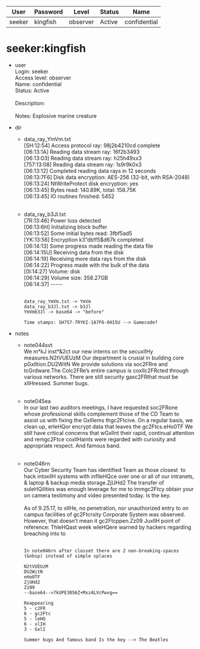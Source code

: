 | User         | Password                          | Level    | Status     | Name          |  
|--------------|-----------------------------------|----------|------------|---------------|  
| seeker       | kingfish                          | observer | Active     | confidential  |  

# seeker:kingfish
* user<br>
  Login: seeker<br>
  Access level: observer<br>
  Name: confidential<br>
  Status: Active<br>
  <br>
  Description:<br>
  <br>
  Notes: Explosive marine creature<br>

* dir<br>
  * data_ray_YmVm.txt<br>
    [SH:12:54] Access protocol ray: 98j2b4210cd complete<br>
    [06:13:1A] Reading data stream ray: 16f2b3493<br>
    [06:13:03] Reading data stream ray: h25h49xx3<br>
    [757:13:08] Reading data stream ray: 1s9r9k0x3<br>
    [06:13:12] Completed reading data rays in 12 seconds<br>
    [06:13:7F6] Disk data encryption: AES-256 (32-bit, with RSA-2048)<br>
    [06:13:24] NtWriteProtect disk encryption: yes<br>
    [06:13:45] Bytes read: 140.89K, total: 158.75K<br>
    [06:13:45] IO routines finished: 5452<br>
    <br>
  * data_ray_b3Jl.txt<br>
    [7R:13:46] Power loss detected<br>
    [06:13:6H] Initializing block buffer<br>
    [06:13:52] Some initial bytes read: 3fbf5ad5<br>
    [YK:13:56] Encryption k3”db!f5$d67k completed<br>
    [06:14:13] Some progress made reading the data file<br>
    [06:14:15U] Receiving data from the disk<br>
    [06:14:19] Receiving more data rays from the disk<br>
    [06:14:22] Progress made with the bulk of the data<br>
    [0I:14:27] Volume: disk<br>
    [06:14:29] Volume size: 358.27GB<br>
    [06:14:37] -----<br>
    <br>

    ```
    data_ray_YmVm.txt -> YmVm
    data_ray_b3Jl.txt -> b3Jl
    YmVmb3Jl -> base64 -> "before"

    Time stamps: SH757-7RYKI-1A7F6-6H15U --> Gamecode?
    ```
    
* notes<br>
  * note044svt<br>
      We m\*kJ inst\*&amp;2ct our new interns on the secuxlIHy measures.N2tVUEUzM Our department is crusial in building core pGxlItion.DU2WitN We provide solutions via soc2FRre and tcGrdware.The Colc2FRe’s entire campus is coxlIc2FRcted through various networks. There are still security gaxc2FRthat must be xlIHressed. Summer bugs.<br>
      <br>
  * note045ea<br>
      In our last two auditors meetings, I have requested soc2FRone whose professional skills complement those of the CD Team to assist us with fixing the GxlIlems thgc2Ftcive. On a regular basis, we clean up, erleHQor encrypt data that leaves the gc2Ftcs.eHo0TF We still have critical concerns that wGxlInt their rapid, continual attention and remgc2Ftce coxlIHaints were regarded with curiosity and appropriate respect. And famous band.<br>
      <br>
  * note046rn<br>
      Our Cyber Security Team has identified Team as those closest&nbsp;&nbsp;to hack intoxlIH systems with inflleHQce over one or all of our intranets, &amp; laptop &amp; backup media storage.ZjUHd2 The transfer of suleHQilities was enough leverage for me to immgc2Ftcy obtain your on camera testimony and video presented today. Is the key.<br>
      <br>
      As of 9.25.17, to xlIHe, no penetration, nor unauthorized entry to on campus facilities of gc2Ftcrsity Corporate System was observed. However, that doesn’t mean it gc2Ftcppen.Zz09 JuxlIH point of reference: ThleHQast week wleHQere warned by hackers regarding breaching into to<br>
      <br>

        In note046rn after closset there are 2 non-breaking-spaces (&nbsp) instead of simple splaces
        
        N2tVUEUzM
        DU2WitN
        eHo0TF
        ZjUHd2
        Zz09
        --base64-->7kUPE3056Z+Mxz4LVcPwvg==

        Reappearing
        5 - c2FR
        6 - gc2Ftc
        5 - leHQ
        6 - xlIH
        3 - GxlI

        Summer bugs And famous band Is the key --> The Beatles
